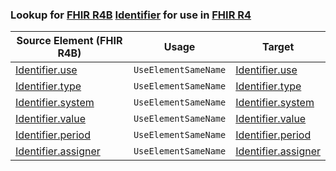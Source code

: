 ### Lookup for [FHIR R4B](https://hl7.org/fhir/R4B/) [Identifier](https://hl7.org/fhir/R4B/Identifier.html) for use in [FHIR R4](https://hl7.org/fhir/R4/)

| Source Element (FHIR R4B) | Usage | Target |
| -------------- | ----- | ------ |
| [Identifier.use](https://hl7.org/fhir/R4B/Identifier.html#resource) | `UseElementSameName` | [Identifier.use](https://hl7.org/fhir/R4/Identifier.html#resource) |
| [Identifier.type](https://hl7.org/fhir/R4B/Identifier.html#resource) | `UseElementSameName` | [Identifier.type](https://hl7.org/fhir/R4/Identifier.html#resource) |
| [Identifier.system](https://hl7.org/fhir/R4B/Identifier.html#resource) | `UseElementSameName` | [Identifier.system](https://hl7.org/fhir/R4/Identifier.html#resource) |
| [Identifier.value](https://hl7.org/fhir/R4B/Identifier.html#resource) | `UseElementSameName` | [Identifier.value](https://hl7.org/fhir/R4/Identifier.html#resource) |
| [Identifier.period](https://hl7.org/fhir/R4B/Identifier.html#resource) | `UseElementSameName` | [Identifier.period](https://hl7.org/fhir/R4/Identifier.html#resource) |
| [Identifier.assigner](https://hl7.org/fhir/R4B/Identifier.html#resource) | `UseElementSameName` | [Identifier.assigner](https://hl7.org/fhir/R4/Identifier.html#resource) |
